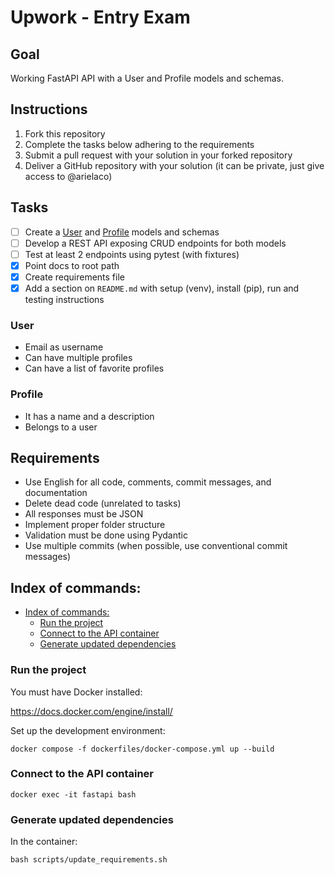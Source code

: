 # Upwork - Entry Exam

## Goal
Working FastAPI API with a User and Profile models and schemas.

## Instructions
1. Fork this repository
2. Complete the tasks below adhering to the requirements
3. Submit a pull request with your solution in your forked repository
4. Deliver a GitHub repository with your solution (it can be private, just give access to @arielaco)

## Tasks
- [ ] Create a [User](###User) and [Profile](###Profile) models and schemas 
- [ ] Develop a REST API exposing CRUD endpoints for both models
- [ ] Test at least 2 endpoints using pytest (with fixtures)
- [x] Point docs to root path
- [x] Create requirements file
- [x] Add a section on `README.md` with setup (venv), install (pip), run and testing instructions

### User
- Email as username
- Can have multiple profiles
- Can have a list of favorite profiles

### Profile
- It has a name and a description
- Belongs to a user

## Requirements
- Use English for all code, comments, commit messages, and documentation
- Delete dead code (unrelated to tasks)
- All responses must be JSON
- Implement proper folder structure
- Validation must be done using Pydantic
- Use multiple commits (when possible, use conventional commit messages)

## Index of commands:

- [Index of commands:](#index-of-commands)
  - [Run the project](#run-the-project)
  - [Connect to the API container](#connect-to-the-api-container)
  - [Generate updated dependencies](#generate-updated-dependencies)

### Run the project

You must have Docker installed:

https://docs.docker.com/engine/install/

Set up the development environment:

`docker compose -f dockerfiles/docker-compose.yml up --build`


### Connect to the API container

`docker exec -it fastapi bash`


### Generate updated dependencies

In the container:

`bash scripts/update_requirements.sh`
